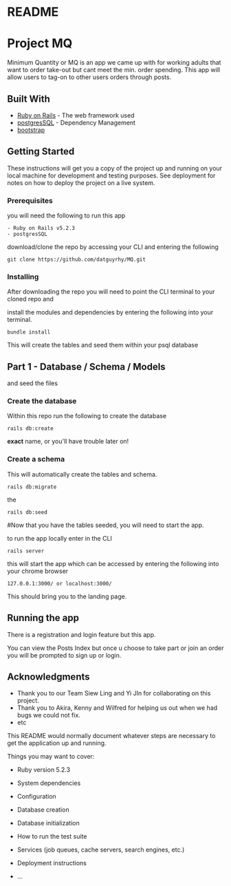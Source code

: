 # README

# Project MQ

Minimum Quantity or MQ is an app we came up with for working adults that want to order take-out but cant meet the min. order spending.
This app will allow users to tag-on to other users orders through posts.

## Built With

* [Ruby on Rails](http://rubyonrails.org/) - The web framework used
* [postgresSQL](https://www.postgresql.org) - Dependency Management
* [bootstrap](https://getbootstrap.com)

## Getting Started

These instructions will get you a copy of the project up and running on your local machine for development and testing purposes. See deployment for notes on how to deploy the project on a live system.

### Prerequisites

you will need the following to run this app

```
- Ruby on Rails v5.2.3
- postgresSQL
```
download/clone the repo by accessing your CLI and entering the following

```
git clone https://github.com/datguyrhy/MQ.git
```

### Installing

After downloading the repo you will need to point the CLI terminal to your cloned repo and

install the modules and dependencies by entering the following into your terminal.

```
bundle install
```

This will create the tables and seed them within your psql database

## Part 1 - Database / Schema / Models

 and seed the files


### Create the database
Within this repo run the following to create the database
```
rails db:create
```
 **exact**
name, or you'll have trouble later on!

### Create a schema

This will automatically create the tables and schema.

```
rails db:migrate
```

the

```
rails db:seed
```

#Now that you have the tables seeded, you will need to start the app.

to run the app locally enter in the CLI

```
rails server
```

this will start the app which can be accessed by entering the following into your chrome browser

```
127.0.0.1:3000/ or localhost:3000/
```

This should bring you to the landing page.


## Running the app

There is a registration and login feature but this app.

You can view the Posts Index but once u choose to take part or join an order you will be prompted to sign up or login.



## Acknowledgments

* Thank you to our Team Siew Ling and Yi JIn for collaborating on this project.
* Thank you to Akira, Kenny and Wilfred for helping us out when we had bugs we could not fix.
* etc






This README would normally document whatever steps are necessary to get the
application up and running.

Things you may want to cover:

* Ruby version
  5.2.3
* System dependencies

* Configuration

* Database creation

* Database initialization

* How to run the test suite

* Services (job queues, cache servers, search engines, etc.)

* Deployment instructions

* ...
